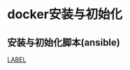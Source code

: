 # docker安装与初始化

## 安装与初始化脚本(ansible)

[LABEL](https://gist.github.com/tudyzhb/64f8b650684c3816962452e2557dbb6e/raw/8ebc5a747026b3a6cb0ebb4c7b41c06746b867d1/docker.yaml ':include :type=code')
